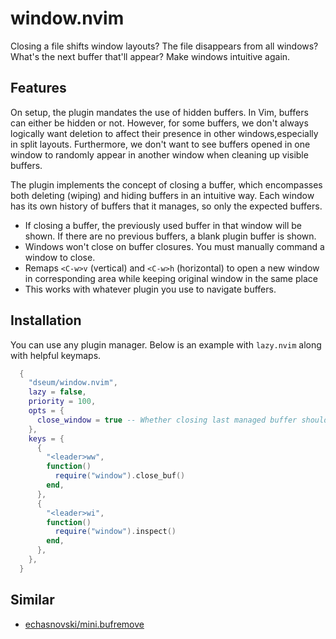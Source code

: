 # window.nvim

Closing a file shifts window layouts? The file disappears from all windows? What's the next buffer that'll appear? Make windows intuitive again. 

## Features

On setup, the plugin mandates the use of hidden buffers. In Vim, buffers can either be hidden or not. However, for some buffers, we don't always logically want deletion to affect their presence in other windows,especially in split layouts. Furthermore, we don't want to see buffers opened in one window to randomly appear in another window when cleaning up visible buffers.

The plugin implements the concept of closing a buffer, which encompasses both deleting (wiping) and hiding buffers in an intuitive way. Each window has its own history of buffers that it manages, so only the expected buffers. 

- If closing a buffer, the previously used buffer in that window will be shown. If there are no previous buffers, a blank plugin buffer is shown.
- Windows won't close on buffer closures. You must manually command a window to close.
- Remaps `<C-w>v` (vertical) and `<C-w>h` (horizontal) to open a new window in corresponding area while keeping original window in the same place
- This works with whatever plugin you use to navigate buffers.

## Installation

You can use any plugin manager. Below is an example with `lazy.nvim` along with helpful keymaps.

```lua
  {
    "dseum/window.nvim",
    lazy = false,
    priority = 100,
    opts = {
      close_window = true -- Whether closing last managed buffer should close window
    },
    keys = {
      {
        "<leader>ww",
        function()
          require("window").close_buf()
        end,
      },
      {
        "<leader>wi",
        function()
          require("window").inspect()
        end,
      },
    },
  }
```

## Similar

- [echasnovski/mini.bufremove](https://github.com/echasnovski/mini.bufremove)
